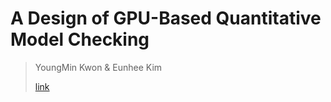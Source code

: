 # A Design of GPU-Based Quantitative Model Checking

> YoungMin Kwon & Eunhee Kim 
>
> [link](https://link.springer.com/chapter/10.1007/978-3-030-67067-2_20)


